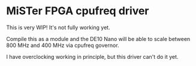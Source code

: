 # MiSTer FPGA cpufreq driver

This is very WIP! It's not fully working yet.

Compile this as a module and the DE10 Nano will be able to scale between 800
MHz and 400 MHz via cpufreq governor.

I have overclocking working in principle, but this driver can't do it yet.
